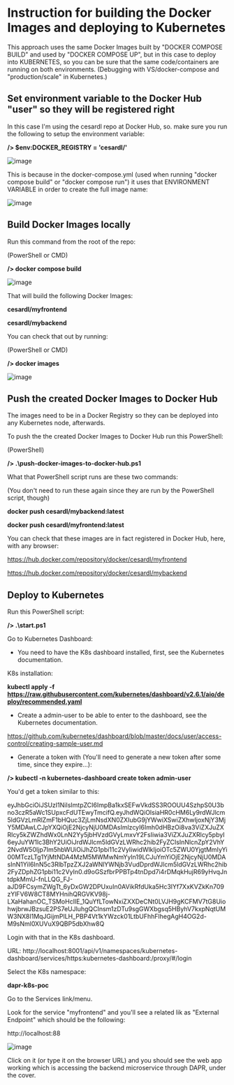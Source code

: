 # Instruction for building the Docker Images and deploying to Kubernetes

This approach uses the same Docker Images built by "DOCKER COMPOSE BUILD" and used by "DOCKER COMPOSE UP", but in this case to deploy into KUBERNETES, so you can be sure that the same code/containers are running on both environments. (Debugging with VS/docker-compose and "production/scale" in Kubernetes.)

## Set environment variable to the Docker Hub "user" so they will be registered right

In this case I'm using the cesardl repo at Docker Hub, so. make sure you run the following to setup the environment variable:

**/> $env:DOCKER_REGISTRY = 'cesardl/'**

![image](https://user-images.githubusercontent.com/1712635/200633765-dbc5582c-1b00-4c56-acf8-6279b05fcf8c.png)

This is because in the docker-compose.yml (used when running "docker compose build" or "docker compose run") it uses that ENVIRONMENT VARIABLE in order to create the full image name:

![image](https://user-images.githubusercontent.com/1712635/200634554-fa030705-3332-42c1-a136-03772ca20de8.png)


## Build Docker Images locally

Run this command from the root of the repo:

(PowerShell or CMD)

**/> docker compose build**

![image](https://user-images.githubusercontent.com/1712635/200635253-63dac1a2-b789-449a-beb3-54e4002c6af5.png)

That will build the following Docker Images:

**cesardl/myfrontend**

**cesardl/mybackend**

You can check that out by running:

(PowerShell or CMD)

**/> docker images**

![image](https://user-images.githubusercontent.com/1712635/200630555-18704481-0e08-4bd2-bc1c-81b0b2aad5af.png)

## Push the created Docker Images to Docker Hub

The images need to be in a Docker Registry so they can be deployed into any Kubernetes node, afterwards.

To push the the created Docker Images to Docker Hub run this PowerShell:

(PowerShell)

**/> .\push-docker-images-to-docker-hub.ps1**

What that PowerShell script runs are these two commands:

(You don't need to run these again since they are run by the PowerShell script, though)

**docker push  cesardl/mybackend:latest**

**docker push  cesardl/myfrontend:latest**

You can check that these images are in fact registered in Docker Hub, here, with any browser:

https://hub.docker.com/repository/docker/cesardl/myfrontend

https://hub.docker.com/repository/docker/cesardl/mybackend


## Deploy to Kubernetes 

Run this PowerShell script:

**/> .\start.ps1**

Go to Kubernetes Dashboard:

- You need to have the K8s dashboard installed, first, see the Kubernetes documentation.

K8s installation:

**kubectl apply -f https://raw.githubusercontent.com/kubernetes/dashboard/v2.6.1/aio/deploy/recommended.yaml**

- Create a admin-user to be able to enter to the dashboard, see the Kubernetes documentation.

https://github.com/kubernetes/dashboard/blob/master/docs/user/access-control/creating-sample-user.md

- Generate a token with (You'll need to generate a new token after some time, since they expire...):

**/> kubectl -n kubernetes-dashboard create token admin-user**

You'd get a token similar to this:

eyJhbGciOiJSUzI1NiIsImtpZCI6ImpBa1kxSEFwVkdSS3ROOUU4SzhpS0U3bno3czR5aWc1SUpxcFdUTEwyTmcifQ.eyJhdWQiOlsiaHR0cHM6Ly9rdWJlcm5ldGVzLmRlZmF1bHQuc3ZjLmNsdXN0ZXIubG9jYWwiXSwiZXhwIjoxNjY3MjY5MDAwLCJpYXQiOjE2NjcyNjU0MDAsImlzcyI6Imh0dHBzOi8va3ViZXJuZXRlcy5kZWZhdWx0LnN2Yy5jbHVzdGVyLmxvY2FsIiwia3ViZXJuZXRlcy5pbyI6eyJuYW1lc3BhY2UiOiJrdWJlcm5ldGVzLWRhc2hib2FyZCIsInNlcnZpY2VhY2NvdW50Ijp7Im5hbWUiOiJhZG1pbi11c2VyIiwidWlkIjoiOTc5ZWU0YjgtMmIyYi00MTczLTg1YjMtNDA4MzM5MWMwNmYyIn19LCJuYmYiOjE2NjcyNjU0MDAsInN1YiI6InN5c3RlbTpzZXJ2aWNlYWNjb3VudDprdWJlcm5ldGVzLWRhc2hib2FyZDphZG1pbi11c2VyIn0.d9oGSzfbrPPBTp4tnDpd7i4rDMqkHujR69yHvqJntdpkMmU-fnLLQG_FJ-aJD9FCsymZWgTt_6yDxGW2DPUxuIn0AVikRfdUka5Hc3lYf7XxKVZkKn709zYlFV6W8CT8MYHnihQRGVKV98j-LXaHahanOC_TSMoHclIE_1QuYfLTowNxiZXXDeCNt0LVJH9gKCFMV7tG8UiohwjbrwJBzsuE2PS7eUJluhgQCInsm1zDTu9sgGWXbgsq5HByhV7kxpNqtUMW3NX8I1MqJGijmPlLH_PBP4Vt1kYWzck01LtbUFhhFlhegAgH4OG2d-M9sNml0XUVuX9QBP5dbXhw8Q

Login with that in the K8s dashboard.

URL: http://localhost:8001/api/v1/namespaces/kubernetes-dashboard/services/https:kubernetes-dashboard:/proxy/#/login

Select the K8s namespace:

**dapr-k8s-poc**

Go to the Services link/menu.

Look for the service "myfrontend" and you'll see a related lik as "External Endpoint" which should be the following:

http://localhost:88

![image](https://user-images.githubusercontent.com/1712635/200631111-7390233a-4785-4d3a-aa09-a92ca8c1a4c3.png)

Click on it (or type it on the browser URL) and you should see the web app working which is accessing the backend microservice through DAPR, under the cover.

